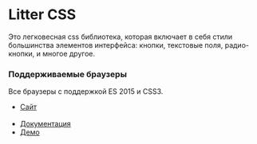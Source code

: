 <h1>Litter CSS</h1>
<p>Это легковесная css библиотека, которая включает в себя стили
большинства элементов интерфейса: кнопки, текстовые поля, радио-кнопки, и многое другое.</p>
<h3>Поддерживаемые браузеры</h3>
 <p>Все браузеры с поддержкой ES 2015 и CSS3.</p>
<ul>
  <li><a href="https://litter-css.ru">Сайт</a></li>
  <li><a href="https://litter-css.ru/documentation">Документация</a></li>
  <li><a href="https://litter-css.ru/demo">Демо</a></li>
</ul>
